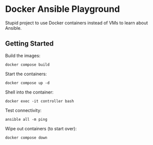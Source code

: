 # Docker Ansible Playground

Stupid project to use Docker containers instead of VMs to learn about Ansible.

## Getting Started

Build the images:

```
docker compose build
```

Start the containers:

```
docker compose up -d
```

Shell into the container:

```
docker exec -it controller bash
```

Test connectivity:

```
ansible all -m ping
```

Wipe out containers (to start over):

```
docker compose down
```
